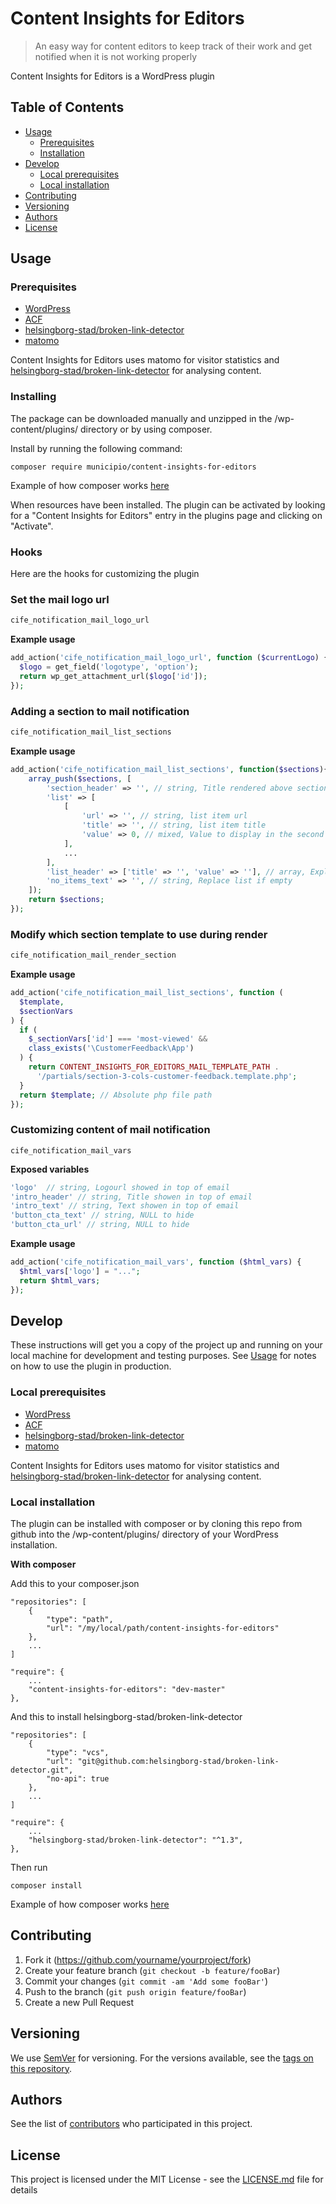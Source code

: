 # Content Insights for Editors

> An easy way for content editors to keep track of their work and get notified
> when it is not working properly

Content Insights for Editors is a WordPress plugin

## Table of Contents

- [Usage](#usage)
  - [Prerequisites](#prerequisites)
  - [Installation](#installation)
- [Develop](#develop)
  - [Local prerequisites](#local-prerequisites)
  - [Local installation](#local-installation)
- [Contributing](#contributing)
- [Versioning](#versioning)
- [Authors](#authors)
- [License](#license)

## Usage

### Prerequisites

- [WordPress](https://wordpress.com/)
- [ACF](https://www.advancedcustomfields.com/)
- [helsingborg-stad/broken-link-detector](https://github.com/helsingborg-stad/broken-link-detector)
- [matomo](https://matomo.org/)

Content Insights for Editors uses matomo for visitor statistics and
[helsingborg-stad/broken-link-detector](https://github.com/helsingborg-stad/broken-link-detector)
for analysing content.

### Installing

The package can be downloaded manually and unzipped in the /wp-content/plugins/
directory or by using composer.

Install by running the following command:

```
composer require municipio/content-insights-for-editors
```

Example of how composer works [here](https://wpackagist.org/)

When resources have been installed. The plugin can be activated by looking for a
"Content Insights for Editors" entry in the plugins page and clicking on
"Activate".

### Hooks

Here are the hooks for customizing the plugin

### Set the mail logo url

```php
cife_notification_mail_logo_url
```

**Example usage**

```php
add_action('cife_notification_mail_logo_url', function ($currentLogo) {
  $logo = get_field('logotype', 'option');
  return wp_get_attachment_url($logo['id']);
});
```

### Adding a section to mail notification

```php
cife_notification_mail_list_sections
```

**Example usage**

```php
add_action('cife_notification_mail_list_sections', function($sections){
    array_push($sections, [
        'section_header' => '', // string, Title rendered above section
        'list' => [
            [
                'url' => '', // string, list item url
                'title' => '', // string, list item title
                'value' => 0, // mixed, Value to display in the second column (OPTIONAL)
            ],
            ...
        ],
        'list_header' => ['title' => '', 'value' => ''], // array, Explaining list.title and list.value
        'no_items_text' => '', // string, Replace list if empty
    ]);
    return $sections;
});
```

### Modify which section template to use during render

```php
cife_notification_mail_render_section
```

**Example usage**

```php
add_action('cife_notification_mail_list_sections', function (
  $template,
  $sectionVars
) {
  if (
    $_sectionVars['id'] === 'most-viewed' &&
    class_exists('\CustomerFeedback\App')
  ) {
    return CONTENT_INSIGHTS_FOR_EDITORS_MAIL_TEMPLATE_PATH .
      '/partials/section-3-cols-customer-feedback.template.php';
  }
  return $template; // Absolute php file path
});
```

### Customizing content of mail notification

```
cife_notification_mail_vars
```

**Exposed variables**

```php
'logo'  // string, Logourl showed in top of email
'intro_header' // string, Title showen in top of email
'intro_text' // string, Text showen in top of email
'button_cta_text' // string, NULL to hide
'button_cta_url' // string, NULL to hide
```

**Example usage**

```php
add_action('cife_notification_mail_vars', function ($html_vars) {
  $html_vars['logo'] = "...";
  return $html_vars;
});
```

## Develop

These instructions will get you a copy of the project up and running on your
local machine for development and testing purposes. See [Usage](#usage) for
notes on how to use the plugin in production.

### Local prerequisites

- [WordPress](https://wordpress.com/)
- [ACF](https://www.advancedcustomfields.com/)
- [helsingborg-stad/broken-link-detector](https://github.com/helsingborg-stad/broken-link-detector)
- [matomo](https://matomo.org/)

Content Insights for Editors uses matomo for visitor statistics and
[helsingborg-stad/broken-link-detector](https://github.com/helsingborg-stad/broken-link-detector)
for analysing content.

### Local installation

The plugin can be installed with composer or by cloning this repo from github
into the /wp-content/plugins/ directory of your WordPress installation.

**With composer**

Add this to your composer.json

```
"repositories": [
    {
        "type": "path",
        "url": "/my/local/path/content-insights-for-editors"
    },
    ...
]

"require": {
    ...
    "content-insights-for-editors": "dev-master"
},
```

And this to install helsingborg-stad/broken-link-detector

```
"repositories": [
    {
        "type": "vcs",
        "url": "git@github.com:helsingborg-stad/broken-link-detector.git",
        "no-api": true
    },
    ...
]

"require": {
    ...
    "helsingborg-stad/broken-link-detector": "^1.3",
},
```

Then run

```
composer install
```

Example of how composer works [here](https://wpackagist.org/)

## Contributing

1. Fork it (<https://github.com/yourname/yourproject/fork>)
2. Create your feature branch (`git checkout -b feature/fooBar`)
3. Commit your changes (`git commit -am 'Add some fooBar'`)
4. Push to the branch (`git push origin feature/fooBar`)
5. Create a new Pull Request

## Versioning

We use [SemVer](http://semver.org/) for versioning. For the versions available,
see the
[tags on this repository](https://github.com/whitespace-se/content-insights-for-editors/tags).

## Authors

See the list of
[contributors](https://github.com/whitespace-se/content-insights-for-editors/graphs/contributors)
who participated in this project.

## License

This project is licensed under the MIT License - see the
[LICENSE.md](LICENSE.md) file for details
